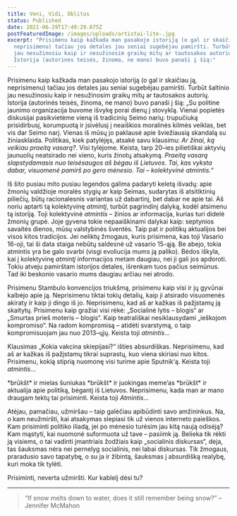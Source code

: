 ```yaml
---
title: Veni, Vidi, Oblitus
status: Published
date: 2021-06-29T17:49:29.675Z
postFeaturedImage: /images/uploads/artistai-lite-.jpg
excerpt: "Prisimenu kaip kažkada man pasakojo istoriją (o gal ir skaičiau ją,
  neprisimenu) tačiau jos detales jau seniai sugebėjau pamiršti. Turbūt šaltinio
  jau nesužinosiu kaip ir nesužinosim graikų mitų ar tautosakos autorių.
  Istorija (autorinės teisės, žinoma, ne mano) buvo panaši į šią:"
---
```


Prisimenu kaip kažkada man pasakojo istoriją (o gal ir skaičiau ją, neprisimenu) tačiau jos detales jau seniai sugebėjau pamiršti. Turbūt šaltinio jau nesužinosiu kaip ir nesužinosim graikų mitų ar tautosakos autorių. Istorija (autorinės teisės, žinoma, ne mano) buvo panaši į šią: „Su politine jaunimo organizacija buvome išvykę porai dienų į stovyklą. Vienai popietės diskusijai pasikvietėme vieną iš tradicinių Seimo narių: trupučiuką prisidirbusį, korumpuotą ir įsivėlusį į neaiškios moralinės kilmės veiklas, bet vis dar Seimo narį. Vienas iš mūsų jo paklausė apie šviežiausią skandalą su žiniasklaida. Politikas, kiek patylėjęs, atsakė savu klausimu: *Ar žinai, ką veikiau praeitą vasarą?*. Visi tylėjome. Keista, tarp 20–ies pilietiškai aktyvių jaunuolių neatsirado nei vieno, kuris žinotų atsakymą. *Praeitą vasarą slapstydamasis nuo teisėsaugos aš bėgau iš Lietuvos. Tai, kas vyksta dabar, visuomenė pamirš po gero mėnesio. Tai – kolektyvinė atmintis.*“


Iš šito pusiau mito pusiau legendos galima padaryti keletą išvadų: apie žmonių valdžioje moralės stygių ar kaip Seimas, sudarytas iš atsitiktinių piliečių, būtų racionalesnis variantas už dabartinį, bet dabar ne apie tai. Aš noriu aptarti tą kolektyvinę *atmintį*, turbūt pagrindinį dalyką, kodėl atsimenu tą istoriją. Toji kolektyvinė *atmintis* – žinios ar informacija, kurias turi didelė žmonių grupė. Joje gyvena tokie nepaaiškinami dalykai kaip: septynios savaitės dienos, mūsų valstybinės šventės. Taip pat ir politikų aktualijos bei visos kitos tradicijos. Jei neliktų žmogaus, kuris prisimena, kas toji Vasario 16-oji, tai ši data staiga nebūtų saldesnė už vasario 15-ąją. Be abejo, tokia atmintis yra be galo svarbi (visgi evoliucija mums ją paliko). Bėdos iškyla, kai į kolektyvinę *atmintį* informacijos metam daugiau, nei ji gali jos apdoroti. Tokiu atveju pamirštam istorijos detales, išrenkam tuos pačius seimūnus. Tad iki beskonio vasario mums daugiau arčiau nei atrodo.


Prisimenu Stambulo konvencijos triukšmą, prisimenu kaip visi ir jų gyvūnai kalbėjo apie ją. Neprisimenu tiktai tokių detalių, kaip ji atsirado visuomenės akiraty ir kaip ji dingo iš jo. Neprisimenu, kad aš ar kažkas iš pažįstamų ją skaitytų. Prisimenu kaip gražiai visi rėkė: „Socialinė lytis – blogis“ ar „Smurtas prieš moteris – blogis“. Kaip teatrališkai nesiklausydami „ieškojom kompromiso“. Na radom kompromisą – atidėti svarstymą, o taip kompromisuojam jau nuo 2013–ųjų. Keista toji *atmintis*...


Klausimas „Kokia vakcina skiepijasi?“ išties absurdiškas. Neprisimenu, kad aš ar kažkas iš pažįstamų tikrai suprastų, kuo viena skiriasi nuo kitos. Prisimenu, kokią stiprią nuomonę visi turime apie Sputnik‘ą. Keista toji *atmintis*...


\*brūkšt\* ir mielas šuniukas \*brūkšt\* ir juokingas meme‘as \*brūkšt\* ir aktualija apie politiką, bėgantį iš Lietuvos. Neprisimenu, kada man ar mano draugam tektų tai prisiminti. Keista toji *Atmintis*...


Atėjau, pamačiau, užmiršau – taip galėčiau apibūdinti savo amžininkus. Na, o kam neužmiršti, kai atsakymas slepiasi tik už vienos interneto paieškos. Kam prisiminti politiko iliadą, jei po mėnesio turėsim jau kitą naują odisėją? Kam mąstyti, kai nuomonė suformuota už tave – pasiimk ją. Belieka tik rėkti ją visiems, o tai vadinti įmantriais žodžiais kaip „socialinis diskursas“, deja, tas šauksmas nėra nei pernelyg socialinis, nei labai diskursas. Tik žmogaus, praradusio savo tapatybę, o su ja ir žibintą, šauksmas į absurdišką realybę, kuri moka tik tylėti.


Prisiminti, neverta užmiršti. Kur kablelį dėsi tu?


---
> “If snow melts down to water, does it still remember being snow?”
–Jennifer McMahon